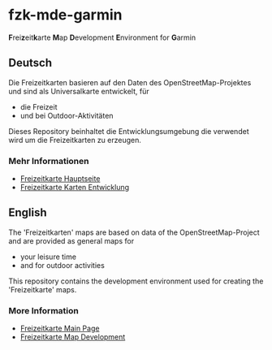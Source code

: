 fzk-mde-garmin
==============

<strong>F</strong>rei<strong>z</strong>eit<strong>k</strong>arte <strong>M</strong>ap <strong>D</strong>evelopment <strong>E</strong>nvironment for <strong>G</strong>armin

Deutsch
------
Die Freizeitkarten basieren auf den Daten des OpenStreetMap-Projektes und sind als Universalkarte entwickelt, für

* die Freizeit
* und bei Outdoor-Aktivitäten

Dieses Repository beinhaltet die Entwicklungsumgebung die verwendet wird um die Freizeitkarten zu erzeugen.

### Mehr Informationen

* [Freizeitkarte Hauptseite](http://freizeitkarte-osm.de/garmin/de/index.html)
* [Freizeitkarte Karten Entwicklung](http://freizeitkarte-osm.de/garmin/de/entwicklung.html)

English
-------
The 'Freizeitkarten' maps are based on data of the OpenStreetMap-Project and are provided as general maps for

* your leisure time
* and for outdoor activities

This repository contains the development environment used for creating the 'Freizeitkarte' maps.

### More Information

* [Freizeitkarte Main Page](http://freizeitkarte-osm.de/garmin/en/index.html)
* [Freizeitkarte Map Development](http://freizeitkarte-osm.de/garmin/en/development.html)

